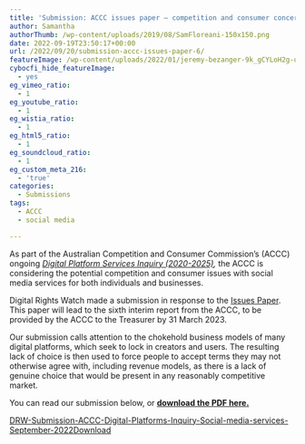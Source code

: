 ```yaml
---
title: 'Submission: ACCC issues paper – competition and consumer concerns with social media'
author: Samantha
authorThumb: /wp-content/uploads/2019/08/SamFloreani-150x150.png
date: 2022-09-19T23:50:17+00:00
url: /2022/09/20/submission-accc-issues-paper-6/
featureImage: /wp-content/uploads/2022/01/jeremy-bezanger-9k_gCYLoH2g-unsplash-scaled-1.jpg
cybocfi_hide_featureImage:
  - yes
eg_vimeo_ratio:
  - 1
eg_youtube_ratio:
  - 1
eg_wistia_ratio:
  - 1
eg_html5_ratio:
  - 1
eg_soundcloud_ratio:
  - 1
eg_custom_meta_216:
  - 'true'
categories:
  - Submissions
tags:
  - ACCC
  - social media

---
```

As part of the Australian Competition and Consumer Commission&#8217;s (ACCC) ongoing _[Digital Platform Services Inquiry (2020-2025)][1],_ the ACCC is considering the potential competition and consumer issues with social media services for both individuals and businesses. 

Digital Rights Watch made a submission in response to the [Issues Paper][2]. This paper will lead to the sixth interim report from the ACCC, to be provided by the ACCC to the Treasurer by 31 March 2023. 

Our submission calls attention to the chokehold business models of many digital platforms, which seek to lock in creators and users. The resulting lack of choice is then used to force people to accept terms they may not otherwise agree with, including revenue models, as there is a lack of genuine choice that would be present in any reasonably competitive market. 

You can read our submission below, or <span style="text-decoration: underline;"><strong><a href="/wp-content/uploads/2022/09/DRW-Submission-ACCC-Digital-Platforms-Inquiry-Social-media-services-September-2022.pdf">download the PDF here</a>.</strong></span> 



<div data-wp-interactive="" class="wp-block-file">
  <a id="wp-block-file--media-b2d7f2f6-199f-4da0-b9ab-7c672f467d38" href="/wp-content/uploads/2022/09/DRW-Submission-ACCC-Digital-Platforms-Inquiry-Social-media-services-September-2022.pdf">DRW-Submission-ACCC-Digital-Platforms-Inquiry-Social-media-services-September-2022</a><a href="/wp-content/uploads/2022/09/DRW-Submission-ACCC-Digital-Platforms-Inquiry-Social-media-services-September-2022.pdf" class="wp-block-file__button" download aria-describedby="wp-block-file--media-b2d7f2f6-199f-4da0-b9ab-7c672f467d38">Download</a>
</div>

 [1]: https://www.accc.gov.au/focus-areas/inquiries-ongoing/digital-platform-services-inquiry-2020-2025
 [2]: https://www.accc.gov.au/focus-areas/inquiries-ongoing/digital-platform-services-inquiry-2020-2025/march-2023-interim-report